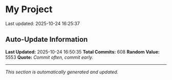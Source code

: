 # My Project


Last updated: 2025-10-24 16:25:37







































































































































































































































































































































































































































































































































































































































































































































































































































































































































































































































## Auto-Update Information

**Last Updated:** 2025-10-24 16:50:35
**Total Commits:** 608
**Random Value:** 5553
**Quote:** _Commit often, commit early._

---
_This section is automatically generated and updated._